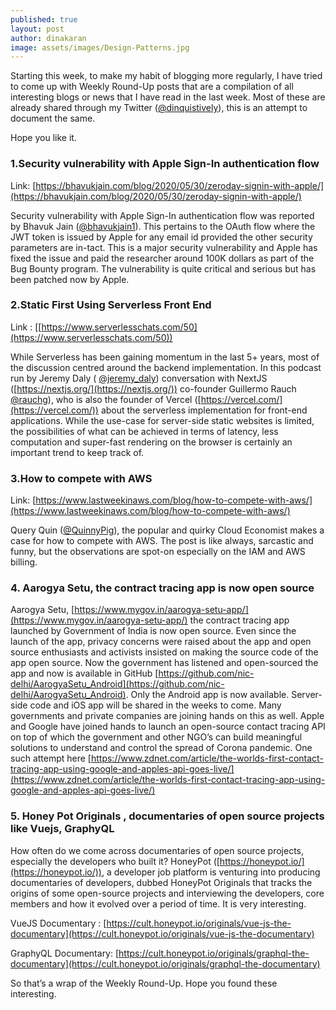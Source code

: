 ```yaml
---
published: true
layout: post
author: dinakaran
image: assets/images/Design-Patterns.jpg
---
```

Starting this week, to make my habit of blogging more regularly, I have tried to come up with Weekly Round-Up posts that are a compilation of all interesting blogs or news that I have read in the last week. Most of these are already shared through my Twitter  ([@dinquistively](https://twitter.com/dinquisitively)), this is an attempt to document the same.

Hope you like it.  

### 1.Security vulnerability with Apple Sign-In authentication flow

Link: [https://bhavukjain.com/blog/2020/05/30/zeroday-signin-with-apple/](https://bhavukjain.com/blog/2020/05/30/zeroday-signin-with-apple/)

Security vulnerability with Apple Sign-In authentication flow was reported by Bhavuk Jain ([@bhavukjain1](https://twitter.com/bhavukjain1)). This pertains to the OAuth flow where the JWT token is issued by Apple for any email id provided the other security parameters are in-tact. This is a major security vulnerability and Apple has fixed the issue and paid the researcher around 100K dollars as part of the Bug Bounty program. The vulnerability is quite critical and serious but has been patched now by Apple.  

### 2.Static First Using Serverless Front End 

Link : [[https://www.serverlesschats.com/50](https://www.serverlesschats.com/50))

While Serverless has been gaining momentum in the last 5+ years, most of the discussion centred around the backend implementation. In this podcast run by Jeremy Daly ( [@jeremy_daly](https://twitter.com/jeremy_daly))  conversation with NextJS ([https://nextjs.org/](https://nextjs.org/))  co-founder Guillermo Rauch [@rauchg](https://twitter.com/rauchg)), who is also the founder of Vercel ([https://vercel.com/](https://vercel.com/))  about the serverless implementation for front-end applications. While the use-case for server-side static websites is limited, the possibilities of what can be achieved in terms of latency, less computation and super-fast rendering on the browser is certainly an important trend to keep track of.  

### 3.How to compete with AWS 

Link: [https://www.lastweekinaws.com/blog/how-to-compete-with-aws/](https://www.lastweekinaws.com/blog/how-to-compete-with-aws/)

Query Quin ([@QuinnyPig](https://twitter.com/QuinnyPig)), the popular and quirky Cloud Economist makes a case for how to compete with AWS. The post is like always, sarcastic and funny, but the observations are spot-on especially on the IAM and AWS billing.



### 4. Aarogya Setu, the contract tracing app is now open source 

Aarogya Setu, [https://www.mygov.in/aarogya-setu-app/](https://www.mygov.in/aarogya-setu-app/)  the contract tracing app launched by Government of India is now open source. Even since the launch of the app, privacy concerns were raised about the app and open source enthusiasts and activists insisted on making the source code of the app open source. Now the government has listened and open-sourced the app and now is available in GitHub [https://github.com/nic-delhi/AarogyaSetu_Android](https://github.com/nic-delhi/AarogyaSetu_Android). Only the Android app is now available. Server-side code and iOS app will be shared in the weeks to come. Many governments and private companies are joining hands on this as well. Apple and Google have joined hands to launch an open-source contact tracing API on top of which the government and other NGO’s can build meaningful solutions to understand and control the spread of Corona pandemic. One such attempt here [https://www.zdnet.com/article/the-worlds-first-contact-tracing-app-using-google-and-apples-api-goes-live/](https://www.zdnet.com/article/the-worlds-first-contact-tracing-app-using-google-and-apples-api-goes-live/)

### 5. Honey Pot Originals , documentaries of open source projects like Vuejs, GraphyQL

How often do we come across documentaries of open source projects, especially the developers who built it? HoneyPot ([https://honeypot.io/](https://honeypot.io/)), a developer job platform is venturing into producing documentaries of developers, dubbed HoneyPot Originals that tracks the origins of some open-source projects and interviewing the developers, core members and how it evolved over a period of time. It is very interesting.

VueJS Documentary : [https://cult.honeypot.io/originals/vue-js-the-documentary](https://cult.honeypot.io/originals/vue-js-the-documentary)

GraphyQL Documentary: [https://cult.honeypot.io/originals/graphql-the-documentary](https://cult.honeypot.io/originals/graphql-the-documentary)  

So that’s a wrap of the Weekly Round-Up. Hope you found these interesting. 
